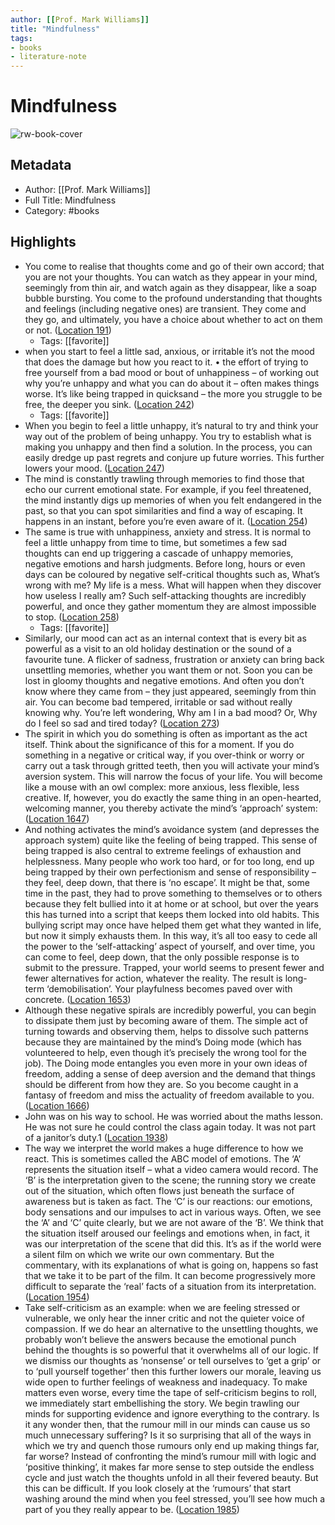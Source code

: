 ```yaml
---
author: [[Prof. Mark Williams]]
title: "Mindfulness"
tags: 
- books
- literature-note
---
```

# Mindfulness

![rw-book-cover](https://images-na.ssl-images-amazon.com/images/I/51lqqG7SK1L._SL200_.jpg)

## Metadata
- Author: [[Prof. Mark Williams]]
- Full Title: Mindfulness
- Category: #books

## Highlights
- You come to realise that thoughts come and go of their own accord; that you are not your thoughts. You can watch as they appear in your mind, seemingly from thin air, and watch again as they disappear, like a soap bubble bursting. You come to the profound understanding that thoughts and feelings (including negative ones) are transient. They come and they go, and ultimately, you have a choice about whether to act on them or not. ([Location 191](https://readwise.io/to_kindle?action=open&asin=B004TTHD9O&location=191))
    - Tags: [[favorite]] 
- when you start to feel a little sad, anxious, or irritable it’s not the mood that does the damage but how you react to it. • the effort of trying to free yourself from a bad mood or bout of unhappiness – of working out why you’re unhappy and what you can do about it – often makes things worse. It’s like being trapped in quicksand – the more you struggle to be free, the deeper you sink. ([Location 242](https://readwise.io/to_kindle?action=open&asin=B004TTHD9O&location=242))
    - Tags: [[favorite]] 
- When you begin to feel a little unhappy, it’s natural to try and think your way out of the problem of being unhappy. You try to establish what is making you unhappy and then find a solution. In the process, you can easily dredge up past regrets and conjure up future worries. This further lowers your mood. ([Location 247](https://readwise.io/to_kindle?action=open&asin=B004TTHD9O&location=247))
- The mind is constantly trawling through memories to find those that echo our current emotional state. For example, if you feel threatened, the mind instantly digs up memories of when you felt endangered in the past, so that you can spot similarities and find a way of escaping. It happens in an instant, before you’re even aware of it. ([Location 254](https://readwise.io/to_kindle?action=open&asin=B004TTHD9O&location=254))
- The same is true with unhappiness, anxiety and stress. It is normal to feel a little unhappy from time to time, but sometimes a few sad thoughts can end up triggering a cascade of unhappy memories, negative emotions and harsh judgments. Before long, hours or even days can be coloured by negative self-critical thoughts such as, What’s wrong with me? My life is a mess. What will happen when they discover how useless I really am? Such self-attacking thoughts are incredibly powerful, and once they gather momentum they are almost impossible to stop. ([Location 258](https://readwise.io/to_kindle?action=open&asin=B004TTHD9O&location=258))
    - Tags: [[favorite]] 
- Similarly, our mood can act as an internal context that is every bit as powerful as a visit to an old holiday destination or the sound of a favourite tune. A flicker of sadness, frustration or anxiety can bring back unsettling memories, whether you want them or not. Soon you can be lost in gloomy thoughts and negative emotions. And often you don’t know where they came from – they just appeared, seemingly from thin air. You can become bad tempered, irritable or sad without really knowing why. You’re left wondering, Why am I in a bad mood? Or, Why do I feel so sad and tired today? ([Location 273](https://readwise.io/to_kindle?action=open&asin=B004TTHD9O&location=273))
- The spirit in which you do something is often as important as the act itself. Think about the significance of this for a moment. If you do something in a negative or critical way, if you over-think or worry or carry out a task through gritted teeth, then you will activate your mind’s aversion system. This will narrow the focus of your life. You will become like a mouse with an owl complex: more anxious, less flexible, less creative. If, however, you do exactly the same thing in an open-hearted, welcoming manner, you thereby activate the mind’s ‘approach’ system: ([Location 1647](https://readwise.io/to_kindle?action=open&asin=B004TTHD9O&location=1647))
- And nothing activates the mind’s avoidance system (and depresses the approach system) quite like the feeling of being trapped. This sense of being trapped is also central to extreme feelings of exhaustion and helplessness. Many people who work too hard, or for too long, end up being trapped by their own perfectionism and sense of responsibility – they feel, deep down, that there is ‘no escape’. It might be that, some time in the past, they had to prove something to themselves or to others because they felt bullied into it at home or at school, but over the years this has turned into a script that keeps them locked into old habits. This bullying script may once have helped them get what they wanted in life, but now it simply exhausts them. In this way, it’s all too easy to cede all the power to the ‘self-attacking’ aspect of yourself, and over time, you can come to feel, deep down, that the only possible response is to submit to the pressure. Trapped, your world seems to present fewer and fewer alternatives for action, whatever the reality. The result is long-term ‘demobilisation’. Your playfulness becomes paved over with concrete. ([Location 1653](https://readwise.io/to_kindle?action=open&asin=B004TTHD9O&location=1653))
- Although these negative spirals are incredibly powerful, you can begin to dissipate them just by becoming aware of them. The simple act of turning towards and observing them, helps to dissolve such patterns because they are maintained by the mind’s Doing mode (which has volunteered to help, even though it’s precisely the wrong tool for the job). The Doing mode entangles you even more in your own ideas of freedom, adding a sense of deep aversion and the demand that things should be different from how they are. So you become caught in a fantasy of freedom and miss the actuality of freedom available to you. ([Location 1666](https://readwise.io/to_kindle?action=open&asin=B004TTHD9O&location=1666))
- John was on his way to school. He was worried about the maths lesson. He was not sure he could control the class again today. It was not part of a janitor’s duty.1 ([Location 1938](https://readwise.io/to_kindle?action=open&asin=B004TTHD9O&location=1938))
- The way we interpret the world makes a huge difference to how we react. This is sometimes called the ABC model of emotions. The ‘A’ represents the situation itself – what a video camera would record. The ‘B’ is the interpretation given to the scene; the running story we create out of the situation, which often flows just beneath the surface of awareness but is taken as fact. The ‘C’ is our reactions: our emotions, body sensations and our impulses to act in various ways. Often, we see the ‘A’ and ‘C’ quite clearly, but we are not aware of the ‘B’. We think that the situation itself aroused our feelings and emotions when, in fact, it was our interpretation of the scene that did this. It’s as if the world were a silent film on which we write our own commentary. But the commentary, with its explanations of what is going on, happens so fast that we take it to be part of the film. It can become progressively more difficult to separate the ‘real’ facts of a situation from its interpretation. ([Location 1954](https://readwise.io/to_kindle?action=open&asin=B004TTHD9O&location=1954))
- Take self-criticism as an example: when we are feeling stressed or vulnerable, we only hear the inner critic and not the quieter voice of compassion. If we do hear an alternative to the unsettling thoughts, we probably won’t believe the answers because the emotional punch behind the thoughts is so powerful that it overwhelms all of our logic. If we dismiss our thoughts as ‘nonsense’ or tell ourselves to ‘get a grip’ or to ‘pull yourself together’ then this further lowers our morale, leaving us wide open to further feelings of weakness and inadequacy. To make matters even worse, every time the tape of self-criticism begins to roll, we immediately start embellishing the story. We begin trawling our minds for supporting evidence and ignore everything to the contrary. Is it any wonder then, that the rumour mill in our minds can cause us so much unnecessary suffering? Is it so surprising that all of the ways in which we try and quench those rumours only end up making things far, far worse? Instead of confronting the mind’s rumour mill with logic and ‘positive thinking’, it makes far more sense to step outside the endless cycle and just watch the thoughts unfold in all their fevered beauty. But this can be difficult. If you look closely at the ‘rumours’ that start washing around the mind when you feel stressed, you’ll see how much a part of you they really appear to be. ([Location 1985](https://readwise.io/to_kindle?action=open&asin=B004TTHD9O&location=1985))